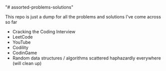 "# assorted-problems-solutions" 

This repo is just a dump for all the problems and solutions I've come across so far 
  * Cracking the Coding Interview
  * LeetCode
  * YouTube
  * Codility 
  * CodinGame
  * Random data structures / algorithms scattered haphazardly everywhere (will clean up) 
